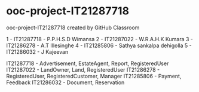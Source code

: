 # ooc-project-IT21287718
ooc-project-IT21287718 created by GitHub Classroom

1 - IT21287718 - P.P.H.S.D Wimansa
2 - IT21287022 - W.R.A.H.K Kumara
3 - IT21286278 - A.T Illesinghe
4 - IT21285806 - Sathya sankalpa dehigolla
5 - IT21286032 - J Kajeevan

IT21287718 - Advertisement, EstateAgent, Report, RegisteredUser
IT21287022 - LandOwner, Land, RegisteredUser
IT21286278 - RegisteredUser, RegisteredCustomer, Manager
IT21285806 - Payment, Feedback
IT21286032 - Document, Reservation

